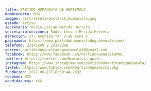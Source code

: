 ```yaml
---
title: PARTIDO HUMANISTA DE GUATEMALA
nombrecorto: PHG
imagen: /src/assets/posts/15_humanista.png
estado: Activo
secretario: Rudio Lecsan Merida Herrera
secretariofunciones: Rudio Lecsan Merida Herrera
direccion: 3ª. Avenida “A” 3-28 zona 1
paginaweb: https://www.partidohumanistadeguatemala.com/
telefono: 23176249 y 23176248
correo: partidohumanistadeguatemala18@gmail.com
facebook: https://www.facebook.com/PartidoHumanistaPHG
twitter: https://twitter.com/Humanista_guate
instagram: https://www.instagram.com/partidohumanistadeguatemala/
tiktok: https://www.tiktok.com/@partidohumanista.phg
fundacion: 2017-06-17T16:50:44.203Z
resumen: XXX
candidaturas: XXX
---
```

